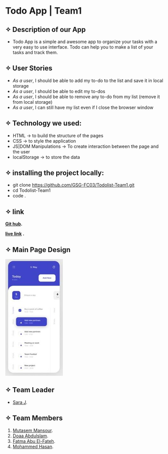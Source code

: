 
# **Todo App | Team1**
   


##   ✧ Description of our App
   - Todo App is a simple and awesome app to organize your tasks with a very easy to use interface. Todo can help you to make a list of your tasks and track them.


##  ✧ User Stories
   - _As a user_, I should be able to add my to-do to the list and save it in local storage
   - _As a user_, I should be able to edit my to-dos
   - _As a user_, I should be able to remove any to-do from my list (remove it from local storage)
   - _As a user_, I can still have my list even if I close the browser window

## ✧ Technology we used:
   - HTML → to build the structure of the pages     
   - CSS →  to style the application
   - JS|DOM Manipulations → To create interaction between the page and the user
   - localStorage → to store the data


## ✧ installing the project locally:
   - git clone https://github.com/GSG-FC03/Todolist-Team1.git
   - cd Todolist-Team1
   - code .
   



## ✧ link
**[Git hub](https://github.com/MohammedHasan-99/My-ToDo).**

**[live link](https://mohammedhasan-99.github.io/My-ToDo/)
.**

##  ✧ Main Page Design
![photo](./assets/design.jpg)
  ## ✧ Team Leader
* [Sara J](https://github.com/sara219).

## ✧ Team Members 
1. [Mutasem Mansour](https://github.com/MMansour87).
2. [Doaa Abdulslam](https://github.com/Doaa-Abdulsalam).
3. [Fatma Abu El-Fateh](https://github.com/FatmaHossam5).
4. [Mohammed Hasan](https://github.com/MohammedHasan-99).
